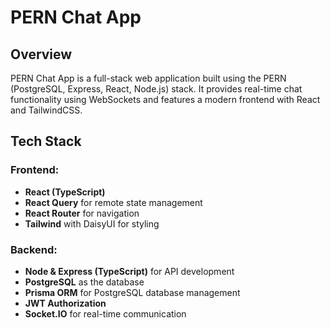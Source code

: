 # PERN Chat App

## Overview
PERN Chat App is a full-stack web application built using the PERN (PostgreSQL, Express, React, Node.js) stack. It provides real-time chat functionality using WebSockets and features a modern frontend with React and TailwindCSS.

## Tech Stack
### Frontend:
- **React (TypeScript)**
- **React Query** for remote state management
- **React Router** for navigation
- **Tailwind** with DaisyUI for styling

### Backend:
- **Node & Express (TypeScript)** for API development
- **PostgreSQL** as the database
- **Prisma ORM** for PostgreSQL database management
- **JWT Authorization**
- **Socket.IO** for real-time communication
